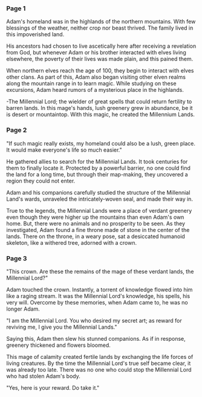 ### Page 1

Adam's homeland was in the highlands of the northern mountains. With few blessings of the weather, neither crop nor beast thrived. The family lived in this impoverished land.

His ancestors had chosen to live ascetically here after receiving a revelation from God, but whenever Adam or his brother interacted with elves living elsewhere, the poverty of their lives was made plain, and this pained them.

When northern elves reach the age of 100, they begin to interact with elves other clans. As part of this, Adam also began visiting other elven realms along the mountain range in to learn magic. While studying on these
excursions, Adam heard rumors of a mysterious place in the highlands.

-The Millennial Lord; the wielder of great spells that could return fertility to barren lands. In this mage's hands, lush greenery grew in abundance, be it is desert or mountaintop. With this magic, he created the Millennium Lands.

### Page 2

"If such magic really exists, my homeland could also be a lush, green place. It would make everyone's life so much easier."

He gathered allies to search for the Millennial Lands. It took centuries for them to finally locate it.
Protected by a powerful barrier, no one could find the land for a long time, but through their map-making, they uncovered a region they could not enter.

Adam and his companions carefully studied the structure of the Millennial Land's wards, unraveled the intricately-woven seal, and made their way in.

True to the legends, the Millennial Lands were a place of verdant greenery even though they were higher up the mountains than even Adam's own home. But, there were no animals and no prosperity to be seen. As they investigated, Adam found a fine throne made of stone in the center of the lands. There on the throne, in a weary pose, sat a desiccated humanoid skeleton, like a withered tree, adorned with a crown.

### Page 3

"This crown. Are these the remains of the mage of these verdant lands, the Millennial Lord?"

Adam touched the crown. Instantly, a torrent of knowledge flowed into him like a raging stream. It was the Millennial Lord's knowledge, his spells, his very will. Overcome by these memories, when Adam came to, he was no longer Adam.

"I am the Millennial Lord. You who desired my secret art; as reward for reviving me, I give you the Millennial Lands."

Saying this, Adam then slew his stunned companions. As if in response, greenery thickened and flowers bloomed.

This mage of calamity created fertile lands by exchanging the life forces of living creatures. By the time the Millennial Lord's true self became clear, it was already too late. There was no one who could stop the Millennial Lord who had stolen Adam's body.

"Yes, here is your reward. Do take it."